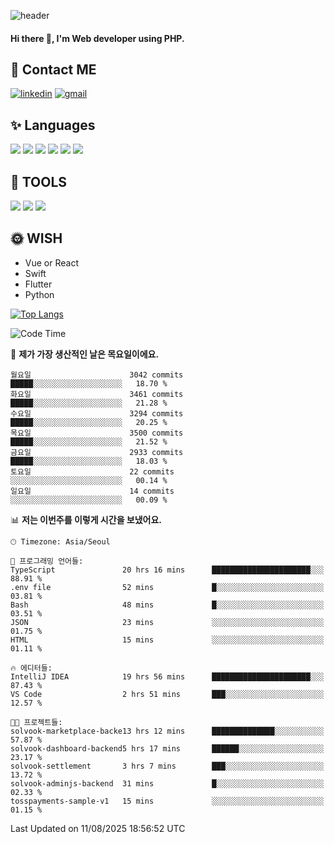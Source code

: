 ![header](https://capsule-render.vercel.app/api?type=waving&color=auto&height=300&section=header&text=Elin&fontSize=90&animation=twinkling)

#### Hi there 👋, I'm <b>Web developer</b> using PHP. ####

<!--
- 🔭 I’m currently working on Uniwill
- 🌱 I’m currently learning Vue or React or Python.
-->

<!---#### I am PHP developer --->

## 💌 Contact ME ###
[<img src='https://img.shields.io/badge/-EunjiKo-%230A66C2?style=flat-square&logo=LinkedIn&logoColor=white' alt='linkedin'>](https://www.linkedin.com/in/https://www.linkedin.com/in/eunji-ko-00a907164//)  [<img src='https://img.shields.io/badge/-einee214%40gmail.com-%23EA4335?style=flat-square&logo=Gmail&logoColor=white' alt='gmail'>](einee214@gmail.com)  


## ✨ Languages
<img src='https://img.shields.io/badge/-PHP-%23777BB4?style=for-the-badge&logo=PHP&logoColor=white'> <img src='https://img.shields.io/badge/-Laravel-%23FF2D20?style=for-the-badge&logo=Laravel&logoColor=white'> <img src='https://img.shields.io/badge/Jquery-%230769AD?style=for-the-badge&logo=Jquery&logoColor=white'> <img src='https://img.shields.io/badge/CSS3-%231572B6?style=for-the-badge&logo=CSS3&logoColor=white'> <img src='https://img.shields.io/badge/Bootstrap-%237952B3?style=for-the-badge&logo=Bootstrap&logoColor=white' > <img src='https://img.shields.io/badge/MySQL-%234479A1?style=for-the-badge&logo=MySQL&logoColor=white' >

## 🌷 TOOLS
<img src='https://img.shields.io/badge/PHPSTORM-%23000000?style=for-the-badge&logo=PhpStorm&logoColor=white' > <img src='https://img.shields.io/badge/GitLab-%23FCA121?style=for-the-badge&logo=GitLab&logoColor=white' > <img src='https://img.shields.io/badge/GitHub-%23181717?style=for-the-badge&logo=GitHub&logoColor=white'>


## 🌞 WISH
- Vue or React
- Swift
- Flutter
- Python


[![Top Langs](https://github-readme-stats.vercel.app/api/top-langs/?username=ein214&layout=compact)](https://github.com/anuraghazra/github-readme-stats)

<!--START_SECTION:waka-->
![Code Time](http://img.shields.io/badge/Code%20Time-4%2C383%20hrs%2026%20mins-blue)

📅 **제가 가장 생산적인 날은 목요일이에요.** 

```text
월요일                      3042 commits        █████░░░░░░░░░░░░░░░░░░░░   18.70 % 
화요일                      3461 commits        █████░░░░░░░░░░░░░░░░░░░░   21.28 % 
수요일                      3294 commits        █████░░░░░░░░░░░░░░░░░░░░   20.25 % 
목요일                      3500 commits        █████░░░░░░░░░░░░░░░░░░░░   21.52 % 
금요일                      2933 commits        █████░░░░░░░░░░░░░░░░░░░░   18.03 % 
토요일                      22 commits          ░░░░░░░░░░░░░░░░░░░░░░░░░   00.14 % 
일요일                      14 commits          ░░░░░░░░░░░░░░░░░░░░░░░░░   00.09 % 
```


📊 **저는 이번주를 이렇게 시간을 보냈어요.** 

```text
🕑︎ Timezone: Asia/Seoul

💬 프로그래밍 언어들: 
TypeScript               20 hrs 16 mins      ██████████████████████░░░   88.91 % 
.env file                52 mins             █░░░░░░░░░░░░░░░░░░░░░░░░   03.81 % 
Bash                     48 mins             █░░░░░░░░░░░░░░░░░░░░░░░░   03.51 % 
JSON                     23 mins             ░░░░░░░░░░░░░░░░░░░░░░░░░   01.75 % 
HTML                     15 mins             ░░░░░░░░░░░░░░░░░░░░░░░░░   01.11 % 

🔥 에디터들: 
IntelliJ IDEA            19 hrs 56 mins      ██████████████████████░░░   87.43 % 
VS Code                  2 hrs 51 mins       ███░░░░░░░░░░░░░░░░░░░░░░   12.57 % 

🐱‍💻 프로젝트들: 
solvook-marketplace-backe13 hrs 12 mins      ██████████████░░░░░░░░░░░   57.87 % 
solvook-dashboard-backend5 hrs 17 mins       ██████░░░░░░░░░░░░░░░░░░░   23.17 % 
solvook-settlement       3 hrs 7 mins        ███░░░░░░░░░░░░░░░░░░░░░░   13.72 % 
solvook-adminjs-backend  31 mins             █░░░░░░░░░░░░░░░░░░░░░░░░   02.33 % 
tosspayments-sample-v1   15 mins             ░░░░░░░░░░░░░░░░░░░░░░░░░   01.15 % 
```


 Last Updated on 11/08/2025 18:56:52 UTC
<!--END_SECTION:waka-->

<!---![GitHub stats](https://github-readme-stats.vercel.app/api?username=ein214&show_icons=true&theme=dracula)  --->




